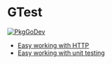 # GTest 

[![PkgGoDev](https://pkg.go.dev/badge/github.com/stretchr/testify)](https://pkg.go.dev/github.com/stretchr/testify)

* [Easy working with HTTP](https://github.com/Daniilkan/GTest/tree/main/http)
* [Easy working with unit testing](https://github.com/Daniilkan/GTest/tree/main/unit)

